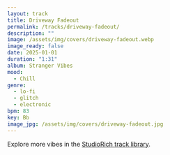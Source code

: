 ```yaml
---
layout: track
title: Driveway Fadeout
permalink: /tracks/driveway-fadeout/
description: ""
image: /assets/img/covers/driveway-fadeout.webp
image_ready: false
date: 2025-01-01
duration: "1:31"
album: Stranger Vibes
mood:
  - Chill
genre:
  - lo-fi
  - glitch
  - electronic
bpm: 83
key: Bb
image_jpg: /assets/img/covers/driveway-fadeout.jpg
---
```


Explore more vibes in the [StudioRich track library](/tracks/).
